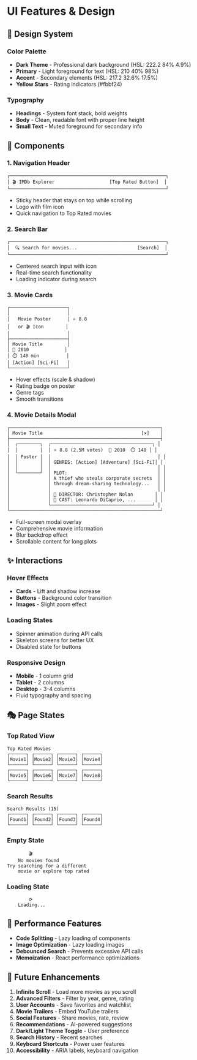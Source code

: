 # UI Features & Design

## 🎨 Design System

### Color Palette
- **Dark Theme** - Professional dark background (HSL: 222.2 84% 4.9%)
- **Primary** - Light foreground for text (HSL: 210 40% 98%)
- **Accent** - Secondary elements (HSL: 217.2 32.6% 17.5%)
- **Yellow Stars** - Rating indicators (#fbbf24)

### Typography
- **Headings** - System font stack, bold weights
- **Body** - Clean, readable font with proper line height
- **Small Text** - Muted foreground for secondary info

## 📱 Components

### 1. Navigation Header
```
┌─────────────────────────────────────────────────────────┐
│ 🎬 IMDb Explorer                    [Top Rated Button]  │
└─────────────────────────────────────────────────────────┘
```
- Sticky header that stays on top while scrolling
- Logo with film icon
- Quick navigation to Top Rated movies

### 2. Search Bar
```
┌─────────────────────────────────────────────────────────┐
│  🔍 Search for movies...                      [Search]  │
└─────────────────────────────────────────────────────────┘
```
- Centered search input with icon
- Real-time search functionality
- Loading indicator during search

### 3. Movie Cards
```
┌─────────────────────┐
│                     │
│   Movie Poster      │ ⭐ 8.8
│   or 🎬 Icon        │
│                     │
├─────────────────────┤
│ Movie Title         │
│ 📅 2010             │
│ ⏱️ 148 min          │
│ [Action] [Sci-Fi]   │
└─────────────────────┘
```
- Hover effects (scale & shadow)
- Rating badge on poster
- Genre tags
- Smooth transitions

### 4. Movie Details Modal
```
┌───────────────────────────────────────────────────────┐
│ Movie Title                                    [×]    │
├───────────────────────────────────────────────────────┤
│  ┌────────┐  ┌─────────────────────────────────────┐ │
│  │        │  │ ⭐ 8.8 (2.5M votes)  📅 2010  ⏱️ 148 │ │
│  │ Poster │  │                                       │ │
│  │        │  │ GENRES: [Action] [Adventure] [Sci-Fi]│ │
│  │        │  │                                       │ │
│  └────────┘  │ PLOT:                                 │ │
│              │ A thief who steals corporate secrets  │ │
│              │ through dream-sharing technology...   │ │
│              │                                       │ │
│              │ 👤 DIRECTOR: Christopher Nolan        │ │
│              │ 👥 CAST: Leonardo DiCaprio, ...       │ │
│              └─────────────────────────────────────┘ │
└───────────────────────────────────────────────────────┘
```
- Full-screen modal overlay
- Comprehensive movie information
- Blur backdrop effect
- Scrollable content for long plots

## ✨ Interactions

### Hover Effects
- **Cards** - Lift and shadow increase
- **Buttons** - Background color transition
- **Images** - Slight zoom effect

### Loading States
- Spinner animation during API calls
- Skeleton screens for better UX
- Disabled state for buttons

### Responsive Design
- **Mobile** - 1 column grid
- **Tablet** - 2 columns
- **Desktop** - 3-4 columns
- Fluid typography and spacing

## 🎭 Page States

### Top Rated View
```
Top Rated Movies
┌──────┐ ┌──────┐ ┌──────┐ ┌──────┐
│Movie1│ │Movie2│ │Movie3│ │Movie4│
└──────┘ └──────┘ └──────┘ └──────┘
┌──────┐ ┌──────┐ ┌──────┐ ┌──────┐
│Movie5│ │Movie6│ │Movie7│ │Movie8│
└──────┘ └──────┘ └──────┘ └──────┘
```

### Search Results
```
Search Results (15)
┌──────┐ ┌──────┐ ┌──────┐ ┌──────┐
│Found1│ │Found2│ │Found3│ │Found4│
└──────┘ └──────┘ └──────┘ └──────┘
```

### Empty State
```
        🎬
    No movies found
Try searching for a different
    movie or explore top rated
```

### Loading State
```
        ⟳
    Loading...
```

## 🚀 Performance Features

- **Code Splitting** - Lazy loading of components
- **Image Optimization** - Lazy loading images
- **Debounced Search** - Prevents excessive API calls
- **Memoization** - React performance optimizations

## 🌟 Future Enhancements

1. **Infinite Scroll** - Load more movies as you scroll
2. **Advanced Filters** - Filter by year, genre, rating
3. **User Accounts** - Save favorites and watchlist
4. **Movie Trailers** - Embed YouTube trailers
5. **Social Features** - Share movies, rate, review
6. **Recommendations** - AI-powered suggestions
7. **Dark/Light Theme Toggle** - User preference
8. **Search History** - Recent searches
9. **Keyboard Shortcuts** - Power user features
10. **Accessibility** - ARIA labels, keyboard navigation
